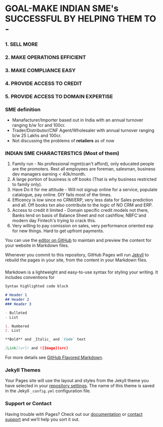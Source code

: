 # GOAL-MAKE INDIAN SME's SUCCESSFUL BY HELPING THEM TO -
### 1. SELL MORE
### 2. MAKE OPERATIONS EFFICIENT
### 3. MAKE COMPLIANCE EASY
### 4. PROVIDE ACCESS TO CREDIT
### 5. PROVIDE ACCESS TO DOMAIN EXPERTISE

### SME definition
- Manafacturer/Importer based out in India with an annual turnover ranging b/w 1cr and 100cr.
- Trader/Distributor/CNF Agent/Wholesaler with annual turnover ranging b/w 25 Lakhs and 100cr.
- Not discussing the problems of **retailers** as of now

### INDIAN SME CHARACTERSTICS (Most of them)
1. Family run - No professional mgmt(can't afford), only educated people are the promoters. Rest all employees are foreman, salesman, business dev managers earning < 40k/month.
2. A large portion of business is off books (That is why business restricted to family only). 
3. Have Do it for me attitude - Will not signup online for a service, populate catalogue, pay online. DIY fails most of the times.
4. Efficency is low since no CRM/ERP, very less data for Sales prediction and all. Off books txn also contribute to the logic of NO CRM and ERP.
5. Access to credit it limited - Domain specific credit models not there, Banks lend on basis of Balance Sheet and not cashflow, NBFC'and modern day Fintech's trying to crack this.
6. Very willing to pay comission on sales, very performance oriented esp for new things. Hard to get upfront payments.




You can use the [editor on GitHub](https://github.com/puneetkaura/IndianSMEs/edit/master/README.md) to maintain and preview the content for your website in Markdown files.

Whenever you commit to this repository, GitHub Pages will run [Jekyll](https://jekyllrb.com/) to rebuild the pages in your site, from the content in your Markdown files.

### 

Markdown is a lightweight and easy-to-use syntax for styling your writing. It includes conventions for

```markdown
Syntax highlighted code block

# Header 1
## Header 2
### Header 3

- Bulleted
- List

1. Numbered
2. List

**Bold** and _Italic_ and `Code` text

[Link](url) and ![Image](src)
```

For more details see [GitHub Flavored Markdown](https://guides.github.com/features/mastering-markdown/).

### Jekyll Themes

Your Pages site will use the layout and styles from the Jekyll theme you have selected in your [repository settings](https://github.com/puneetkaura/IndianSMEs/settings). The name of this theme is saved in the Jekyll `_config.yml` configuration file.

### Support or Contact

Having trouble with Pages? Check out our [documentation](https://help.github.com/categories/github-pages-basics/) or [contact support](https://github.com/contact) and we’ll help you sort it out.
